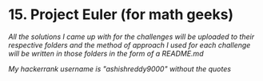 # **15. Project Euler (for math geeks)**
*All the solutions I came up with for the challenges will be uploaded to their respective folders and the method of approach I used for each challenge will be written in those folders in the form of a README.md*

*My hackerrank username is "ashishreddy9000" without the quotes*
